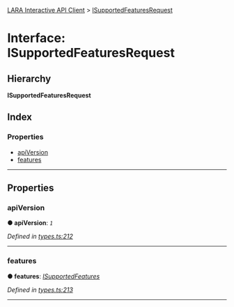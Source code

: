 [LARA Interactive API Client](../README.md) > [ISupportedFeaturesRequest](../interfaces/isupportedfeaturesrequest.md)

# Interface: ISupportedFeaturesRequest

## Hierarchy

**ISupportedFeaturesRequest**

## Index

### Properties

* [apiVersion](isupportedfeaturesrequest.md#apiversion)
* [features](isupportedfeaturesrequest.md#features)

---

## Properties

<a id="apiversion"></a>

###  apiVersion

**● apiVersion**: *`1`*

*Defined in [types.ts:212](../../../lara-typescript/src/interactive-api-client/types.ts#L212)*

___
<a id="features"></a>

###  features

**● features**: *[ISupportedFeatures](isupportedfeatures.md)*

*Defined in [types.ts:213](../../../lara-typescript/src/interactive-api-client/types.ts#L213)*

___

